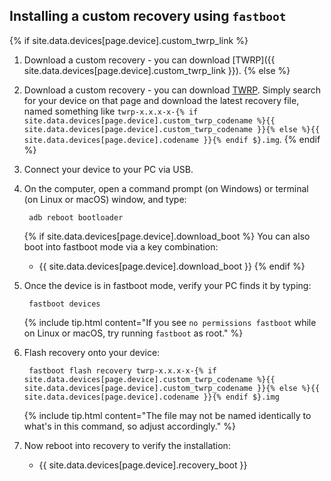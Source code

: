 ## Installing a custom recovery using `fastboot`

{% if site.data.devices[page.device].custom_twrp_link %}
1. Download a custom recovery - you can download [TWRP]({{ site.data.devices[page.device].custom_twrp_link }}).
{% else %}
1. Download a custom recovery - you can download [TWRP](https://twrp.me/Devices/). Simply search for your device on that page
   and download the latest recovery file, named something like `twrp-x.x.x-x-{% if site.data.devices[page.device].custom_twrp_codename %}{{ site.data.devices[page.device].custom_twrp_codename }}{% else %}{{ site.data.devices[page.device].codename }}{% endif $}.img`.
{% endif %}
2. Connect your device to your PC via USB.
3. On the computer, open a command prompt (on Windows) or terminal (on Linux or macOS) window, and type:

        adb reboot bootloader

    {% if site.data.devices[page.device].download_boot %}
    You can also boot into fastboot mode via a key combination:

    * {{ site.data.devices[page.device].download_boot }}
    {% endif %}
4. Once the device is in fastboot mode, verify your PC finds it by typing:

        fastboot devices

    {% include tip.html content="If you see `no permissions fastboot` while on Linux or macOS, try running `fastboot` as root." %}
5. Flash recovery onto your device:

        fastboot flash recovery twrp-x.x.x-x-{% if site.data.devices[page.device].custom_twrp_codename %}{{ site.data.devices[page.device].custom_twrp_codename }}{% else %}{{ site.data.devices[page.device].codename }}{% endif $}.img

    {% include tip.html content="The file may not be named identically to what's in this command, so adjust accordingly." %}

6. Now reboot into recovery to verify the installation:
    * {{ site.data.devices[page.device].recovery_boot }}
